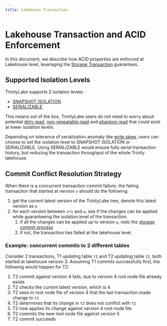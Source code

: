 ```yaml
---
title: Lakehouse Transaction
---
```


# Lakehouse Transaction and ACID Enforcement

In this document, we describe how ACID properties are enforced at Lakehouse level, leveraging
the [Storage Transaction](./storage-transaction.md) guarantees.

## Supported Isolation Levels

TrinityLake supports 2 isolation levels:

- [SNAPSHOT ISOLATION](./transaction/snapshot-isolation.md)
- [SERIALIZABLE](./transaction/ansi-definitions.md#ansi-isolation-levels)

This means out of the box, TrinityLake users do not need to worry about potential [dirty read](./transaction/ansi-definitions#dirty-read),
[non-repeatable read](./transaction/ansi-definitions#non-repeatable-read) and [phantom read](./transaction/ansi-definitions#phantom-read)
that could exist at lower isolation levels.

Depending on tolerance of serialization anomaly like [write skew](./transaction/snapshot-isolation.md#write-skew),
users can choose to set the isolation level to SNAPSHOT ISOLATION or SERIALIZABLE.
Using SERIALIZABLE would ensure fully serial transaction history, 
but reducing the transaction throughput of the whole Trinity lakehouse.

## Commit Conflict Resolution Strategy

When there is a concurrent transaction commit failure, the failing transaction that started at version `v` should do the following:

1. get the current latest version of the TrinityLake tree, denote this latest version as `w`
2. for each version between `v+1` and `w`, see if the changes can be applied while guaranteeing the isolation level of the transaction.
    1. if all the changes can be applied up to version `w`, redo the [storage commit process](./storage-transaction.md#storage-commit-process)
    2. if not, the transaction has failed at the lakehouse level.

### Example: concurrent commits to 2 different tables

Consider 2 transactions, T1 updating table `t1` and T2 updating table `t2`, both started at lakehouse version 3.
Assuming T1 commits successfully first, the following would happen for T2:

1. T2 commit against version 4 fails, due to version 4 root node file already exists
2. T2 checks the current latest version, which is 4
3. T2 sees in root node file of version 4 that the last transaction made change to `t1`
4. T2 determines that its change in `t2` does not conflict with `t1`
5. T2 now applies its change against version 4 root node file
6. T2 commits the new root node file against version 5
7. T2 commit succeeds

